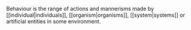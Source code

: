 Behaviour is the range of actions and mannerisms made by [[individual|individuals]], [[organism|organisms]], [[system|systems]] or artificial entities in some environment.